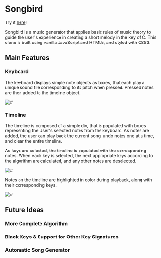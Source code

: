 # Songbird

Try it [here](https://matthaaa.github.io/songbird.com/)!

Songbird is a music generator that applies basic rules of music theory to guide the user's experience in creating a short melody in the key of C. This clone is built using vanilla JavaScript and HTML5, and styled with CSS3.

## Main Features

### Keyboard

The keyboard displays simple note objects as boxes, that each play a unique sound file corresponding to its pitch when pressed. Pressed notes are then added to the timeline object.

![#](https://s3.amazonaws.com/songbird-screenshots/basic.png)

### Timeline

The timeline is composed of a simple div, that is populated with boxes representing the User's selected notes from the keyboard. As notes are added, the user can play back the current song, undo notes one at a time, and clear the entire timeline.

As keys are selected, the timeline is populated with the corresponding notes. When each key is selected, the next appropriate keys according to the algorithm are calculated, and any other notes are deselected.

![#](https://s3.amazonaws.com/songbird-screenshots/Screenshot+2018-03-17+18.12.09.png)

Notes on the timeline are highlighted in color during playback, along with their corresponding keys.

![#](https://s3.amazonaws.com/songbird-screenshots/Screenshot+2018-03-17+18.12.36.png)

## Future Ideas

### More Complete Algorithm

### Black Keys & Support for Other Key Signatures

### Automatic Song Generator
